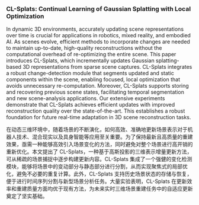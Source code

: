 ### CL-Splats: Continual Learning of Gaussian Splatting with Local Optimization

In dynamic 3D environments, accurately updating scene representations over time is crucial for applications in robotics, mixed reality, and embodied AI. As scenes evolve, efficient methods to incorporate changes are needed to maintain up-to-date, high-quality reconstructions without the computational overhead of re-optimizing the entire scene. This paper introduces CL-Splats, which incrementally updates Gaussian splatting-based 3D representations from sparse scene captures. CL-Splats integrates a robust change-detection module that segments updated and static components within the scene, enabling focused, local optimization that avoids unnecessary re-computation. Moreover, CL-Splats supports storing and recovering previous scene states, facilitating temporal segmentation and new scene-analysis applications. Our extensive experiments demonstrate that CL-Splats achieves efficient updates with improved reconstruction quality over the state-of-the-art. This establishes a robust foundation for future real-time adaptation in 3D scene reconstruction tasks.

在动态三维环境中，随着场景的不断演化，如何高效、准确地更新场景表示对于机器人技术、混合现实以及具身智能等应用至关重要。为了保持最新且高质量的重建效果，亟需一种能够高效引入场景变化的方法，同时避免对整个场景进行高开销的重新优化。本文提出了 CL-Splats，一种基于高斯投影的三维表示增量更新方法，可从稀疏的场景捕捉中逐步构建更新内容。CL-Splats 集成了一个强健的变化检测模块，能够将场景中的变动部分与静态部分进行分割，从而实现聚焦式的局部优化，避免不必要的重复计算。此外，CL-Splats 支持历史场景状态的存储与恢复，便于进行时间序列分割与新型场景分析任务。大量实验表明，CL-Splats 在更新效率和重建质量方面均优于现有方法，为未来实时三维场景重建任务中的自适应更新奠定了坚实基础。
